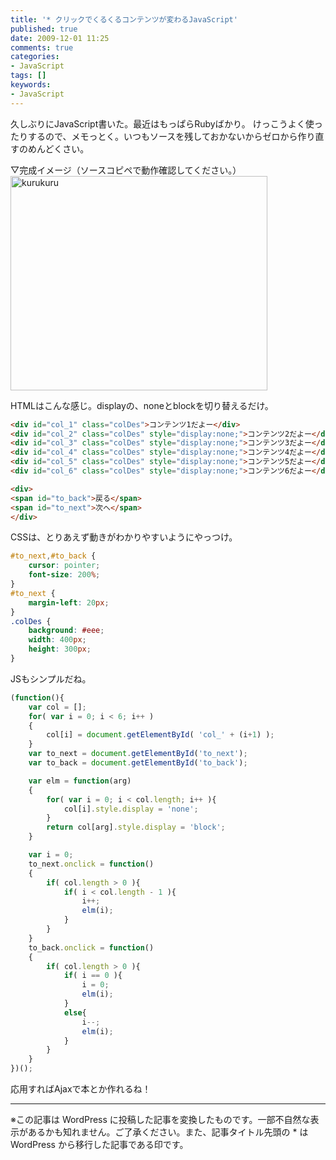 ```yaml
---
title: '* クリックでくるくるコンテンツが変わるJavaScript'
published: true
date: 2009-12-01 11:25
comments: true
categories:
- JavaScript
tags: []
keywords:
- JavaScript
---
```

久しぶりにJavaScript書いた。最近はもっぱらRubyばかり。
けっこうよく使ったりするので、メモっとく。いつもソースを残しておかないからゼロから作り直すのめんどくさい。

▽完成イメージ（ソースコピペで動作確認してください。）
<img src="http://hiropo.co.uk/wp-content/uploads/2009/12/kurukuru.gif" alt="kurukuru" title="kurukuru" width="411" height="343" class="alignnone size-full wp-image-340" />

HTMLはこんな感じ。displayの、noneとblockを切り替えるだけ。
```html
<div id="col_1" class="colDes">コンテンツ1だよー</div>
<div id="col_2" class="colDes" style="display:none;">コンテンツ2だよー</div>
<div id="col_3" class="colDes" style="display:none;">コンテンツ3だよー</div>
<div id="col_4" class="colDes" style="display:none;">コンテンツ4だよー</div>
<div id="col_5" class="colDes" style="display:none;">コンテンツ5だよー</div>
<div id="col_6" class="colDes" style="display:none;">コンテンツ6だよー</div>

<div>
<span id="to_back">戻る</span>
<span id="to_next">次へ</span>
</div>
```

CSSは、とりあえず動きがわかりやすいようにやっつけ。
```css
#to_next,#to_back {
	cursor: pointer;
	font-size: 200%;
}
#to_next {
	margin-left: 20px;
}
.colDes {
	background: #eee;
	width: 400px;
	height: 300px;
}
```

JSもシンプルだね。
```js
(function(){
	var col = [];
	for( var i = 0; i < 6; i++ )
	{
		col[i] = document.getElementById( 'col_' + (i+1) );
	}
	var to_next = document.getElementById('to_next');
	var to_back = document.getElementById('to_back');

	var elm = function(arg)
	{
		for( var i = 0; i < col.length; i++ ){
			col[i].style.display = 'none';
		}
		return col[arg].style.display = 'block';
	}

	var i = 0;
	to_next.onclick = function()
	{
		if( col.length > 0 ){
			if( i < col.length - 1 ){
				i++;
				elm(i);
			}
		}
	}
	to_back.onclick = function()
	{
		if( col.length > 0 ){
			if( i == 0 ){
				i = 0;
				elm(i);
			}
			else{
				i--;
				elm(i);
			}
		}
	}
})();
```

応用すればAjaxで本とか作れるね！

---
※この記事は WordPress に投稿した記事を変換したものです。一部不自然な表示があるかも知れません。ご了承ください。また、記事タイトル先頭の * は WordPress から移行した記事である印です。
